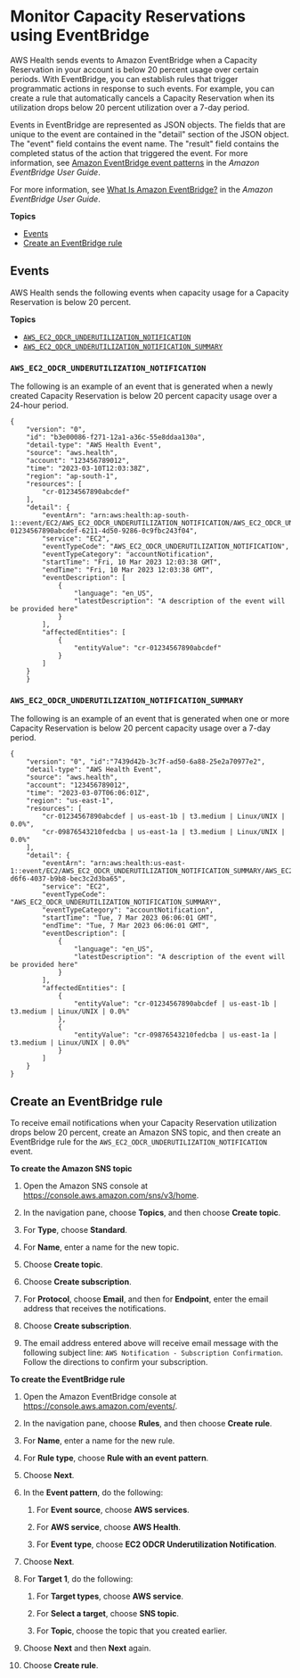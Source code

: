 # Monitor Capacity Reservations using EventBridge<a name="cr-eventbridge"></a>

AWS Health sends events to Amazon EventBridge when a Capacity Reservation in your account is below 20 percent usage over certain periods\. With EventBridge, you can establish rules that trigger programmatic actions in response to such events\. For example, you can create a rule that automatically cancels a Capacity Reservation when its utilization drops below 20 percent utilization over a 7\-day period\.

Events in EventBridge are represented as JSON objects\. The fields that are unique to the event are contained in the "detail" section of the JSON object\. The "event" field contains the event name\. The "result" field contains the completed status of the action that triggered the event\. For more information, see [Amazon EventBridge event patterns](https://docs.aws.amazon.com/eventbridge/latest/userguide/eb-event-patterns.html) in the *Amazon EventBridge User Guide*\.

For more information, see [ What Is Amazon EventBridge?](https://docs.aws.amazon.com/eventbridge/latest/userguide/eb-what-is.html) in the *Amazon EventBridge User Guide*\.

**Topics**
+ [Events](#cr-eventbridge-events)
+ [Create an EventBridge rule](#cr-eventbridge-use)

## Events<a name="cr-eventbridge-events"></a>

AWS Health sends the following events when capacity usage for a Capacity Reservation is below 20 percent\.

**Topics**
+ [`AWS_EC2_ODCR_UNDERUTILIZATION_NOTIFICATION`](#cr-underutilization)
+ [`AWS_EC2_ODCR_UNDERUTILIZATION_NOTIFICATION_SUMMARY`](#cr-underutilization-summary)

### `AWS_EC2_ODCR_UNDERUTILIZATION_NOTIFICATION`<a name="cr-underutilization"></a>

The following is an example of an event that is generated when a newly created Capacity Reservation is below 20 percent capacity usage over a 24\-hour period\.

```
{
    "version": "0",
    "id": "b3e00086-f271-12a1-a36c-55e8ddaa130a",
    "detail-type": "AWS Health Event",
    "source": "aws.health",
    "account": "123456789012",
    "time": "2023-03-10T12:03:38Z",
    "region": "ap-south-1",
    "resources": [
        "cr-01234567890abcdef"
    ],
    "detail": {
        "eventArn": "arn:aws:health:ap-south-1::event/EC2/AWS_EC2_ODCR_UNDERUTILIZATION_NOTIFICATION/AWS_EC2_ODCR_UNDERUTILIZATION_NOTIFICATION_cr-01234567890abcdef-6211-4d50-9286-0c9fbc243f04",
        "service": "EC2",
        "eventTypeCode": "AWS_EC2_ODCR_UNDERUTILIZATION_NOTIFICATION",
        "eventTypeCategory": "accountNotification",
        "startTime": "Fri, 10 Mar 2023 12:03:38 GMT",
        "endTime": "Fri, 10 Mar 2023 12:03:38 GMT",
        "eventDescription": [
            {
                "language": "en_US",
                "latestDescription": "A description of the event will be provided here"
            }
        ],
        "affectedEntities": [
            {
                "entityValue": "cr-01234567890abcdef"
            }
        ]
    }
    }
```

### `AWS_EC2_ODCR_UNDERUTILIZATION_NOTIFICATION_SUMMARY`<a name="cr-underutilization-summary"></a>

The following is an example of an event that is generated when one or more Capacity Reservation is below 20 percent capacity usage over a 7\-day period\.

```
{ 
    "version": "0", "id":"7439d42b-3c7f-ad50-6a88-25e2a70977e2", 
    "detail-type": "AWS Health Event", 
    "source": "aws.health", 
    "account": "123456789012", 
    "time": "2023-03-07T06:06:01Z", 
    "region": "us-east-1", 
    "resources": [ 
        "cr-01234567890abcdef | us-east-1b | t3.medium | Linux/UNIX | 0.0%", 
        "cr-09876543210fedcba | us-east-1a | t3.medium | Linux/UNIX | 0.0%" 
    ], 
    "detail": { 
        "eventArn": "arn:aws:health:us-east-1::event/EC2/AWS_EC2_ODCR_UNDERUTILIZATION_NOTIFICATION_SUMMARY/AWS_EC2_ODCR_UNDERUTILIZATION_NOTIFICATION_SUMMARY_726c1732-d6f6-4037-b9b8-bec3c2d3ba65", 
        "service": "EC2", 
        "eventTypeCode": "AWS_EC2_ODCR_UNDERUTILIZATION_NOTIFICATION_SUMMARY", 
        "eventTypeCategory": "accountNotification", 
        "startTime": "Tue, 7 Mar 2023 06:06:01 GMT", 
        "endTime": "Tue, 7 Mar 2023 06:06:01 GMT", 
        "eventDescription": [
            { 
                "language": "en_US", 
                "latestDescription": "A description of the event will be provided here" 
            }
        ], 
        "affectedEntities": [
            { 
                "entityValue": "cr-01234567890abcdef | us-east-1b | t3.medium | Linux/UNIX | 0.0%" 
            }, 
            { 
                "entityValue": "cr-09876543210fedcba | us-east-1a | t3.medium | Linux/UNIX | 0.0%" 
            }
        ]
    }
}
```

## Create an EventBridge rule<a name="cr-eventbridge-use"></a>

To receive email notifications when your Capacity Reservation utilization drops below 20 percent, create an Amazon SNS topic, and then create an EventBridge rule for the `AWS_EC2_ODCR_UNDERUTILIZATION_NOTIFICATION` event\.

**To create the Amazon SNS topic**

1. Open the Amazon SNS console at [https://console\.aws\.amazon\.com/sns/v3/home](https://console.aws.amazon.com/sns/v3/home)\.

1. In the navigation pane, choose **Topics**, and then choose **Create topic**\.

1. For **Type**, choose **Standard**\.

1. For **Name**, enter a name for the new topic\.

1. Choose **Create topic**\.

1. Choose **Create subscription**\.

1. For **Protocol**, choose **Email**, and then for **Endpoint**, enter the email address that receives the notifications\.

1. Choose **Create subscription**\.

1. The email address entered above will receive email message with the following subject line: `AWS Notification - Subscription Confirmation`\. Follow the directions to confirm your subscription\.

**To create the EventBridge rule**

1. Open the Amazon EventBridge console at [https://console\.aws\.amazon\.com/events/](https://console.aws.amazon.com/events/)\.

1. In the navigation pane, choose **Rules**, and then choose **Create rule**\.

1. For **Name**, enter a name for the new rule\.

1. For **Rule type**, choose **Rule with an event pattern**\.

1. Choose **Next**\.

1. In the **Event pattern**, do the following:

   1. For **Event source**, choose **AWS services**\.

   1. For **AWS service**, choose **AWS Health**\.

   1. For **Event type**, choose **EC2 ODCR Underutilization Notification**\.

1. Choose **Next**\.

1. For **Target 1**, do the following:

   1. For **Target types**, choose **AWS service**\.

   1. For **Select a target**, choose **SNS topic**\.

   1. For **Topic**, choose the topic that you created earlier\.

1. Choose **Next** and then **Next** again\.

1. Choose **Create rule**\.
